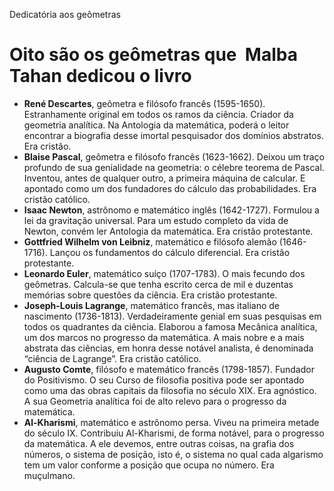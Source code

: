 Dedicatória aos geômetras

# Oito são os geômetras que  Malba Tahan dedicou o livro

- **René Descartes**, geômetra e filósofo francês (1595-1650). Estranhamente original em todos os ramos da ciência. Criador da geometria analítica. Na Antologia da matemática, poderá o leitor encontrar a biografia desse imortal pesquisador dos domínios abstratos. Era cristão.
- **Blaise Pascal**, geômetra e filósofo francês (1623-1662). Deixou um traço profundo de sua genialidade na geometria: o célebre teorema de Pascal. Inventou, antes de qualquer outro, a primeira máquina de calcular. E apontado como um dos fundadores do cálculo das probabilidades. Era cristão católico.
- **Isaac Newton**, astrônomo e matemático inglês (1642-1727). Formulou a lei da gravitação universal. Para um estudo completo da vida de Newton, convém ler Antologia da matemática. Era cristão protestante.
- **Gottfried Wilhelm von Leibniz**, matemático e filósofo alemão (1646-1716). Lançou os fundamentos do cálculo diferencial. Era cristão protestante.
- **Leonardo Euler**, matemático suíço (1707-1783). O mais fecundo dos geômetras. Calcula-se que tenha escrito cerca de mil e duzentas memórias sobre questões da ciência. Era cristão protestante.
- **Joseph-Louis Lagrange**, matemático francês, mas italiano de nascimento (1736-1813). Verdadeiramente genial em suas pesquisas em todos os quadrantes da ciência. Elaborou a famosa Mecânica analítica, um dos marcos no progresso da matemática. A mais nobre e a mais abstrata das ciências, em honra desse notável analista, é denominada “ciência de Lagrange”. Era cristão católico.
- **Augusto Comte**, filósofo e matemático francês (1798-1857). Fundador do Positivismo. O seu Curso de filosofia positiva pode ser apontado como uma das obras capitais da filosofia no século XIX. Era agnóstico. A sua Geometria analítica foi de alto relevo para o progresso da matemática.
- **Al-Kharismi**, matemático e astrônomo persa. Viveu na primeira metade do século IX. Contribuiu Al-Kharismi, de forma notável, para o progresso da matemática. A ele devemos, entre outras coisas, na grafia dos números, o sistema de posição, isto é, o sistema no qual cada algarismo tem um valor conforme a posição que ocupa no número. Era muçulmano.
